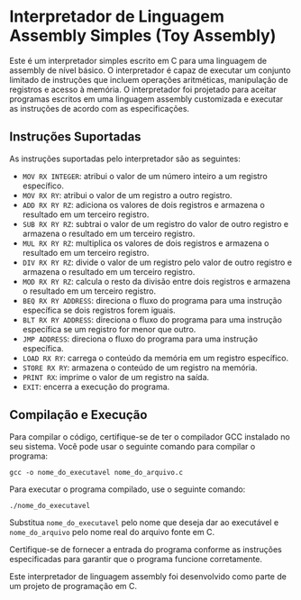 # Interpretador de Linguagem Assembly Simples (Toy Assembly)

Este é um interpretador simples escrito em C para uma linguagem de assembly de nível básico. O interpretador é capaz de executar um conjunto limitado de instruções que incluem operações aritméticas, manipulação de registros e acesso à memória. O interpretador foi projetado para aceitar programas escritos em uma linguagem assembly customizada e executar as instruções de acordo com as especificações.

## Instruções Suportadas

As instruções suportadas pelo interpretador são as seguintes:

- `MOV RX INTEGER`: atribui o valor de um número inteiro a um registro específico.
- `MOV RX RY`: atribui o valor de um registro a outro registro.
- `ADD RX RY RZ`: adiciona os valores de dois registros e armazena o resultado em um terceiro registro.
- `SUB RX RY RZ`: subtrai o valor de um registro do valor de outro registro e armazena o resultado em um terceiro registro.
- `MUL RX RY RZ`: multiplica os valores de dois registros e armazena o resultado em um terceiro registro.
- `DIV RX RY RZ`: divide o valor de um registro pelo valor de outro registro e armazena o resultado em um terceiro registro.
- `MOD RX RY RZ`: calcula o resto da divisão entre dois registros e armazena o resultado em um terceiro registro.
- `BEQ RX RY ADDRESS`: direciona o fluxo do programa para uma instrução específica se dois registros forem iguais.
- `BLT RX RY ADDRESS`: direciona o fluxo do programa para uma instrução específica se um registro for menor que outro.
- `JMP ADDRESS`: direciona o fluxo do programa para uma instrução específica.
- `LOAD RX RY`: carrega o conteúdo da memória em um registro específico.
- `STORE RX RY`: armazena o conteúdo de um registro na memória.
- `PRINT RX`: imprime o valor de um registro na saída.
- `EXIT`: encerra a execução do programa.

## Compilação e Execução

Para compilar o código, certifique-se de ter o compilador GCC instalado no seu sistema. Você pode usar o seguinte comando para compilar o programa:

`gcc -o nome_do_executavel nome_do_arquivo.c`

Para executar o programa compilado, use o seguinte comando:

`./nome_do_executavel`

Substitua `nome_do_executavel` pelo nome que deseja dar ao executável e `nome_do_arquivo` pelo nome real do arquivo fonte em C.

Certifique-se de fornecer a entrada do programa conforme as instruções especificadas para garantir que o programa funcione corretamente.

Este interpretador de linguagem assembly foi desenvolvido como parte de um projeto de programação em C.
